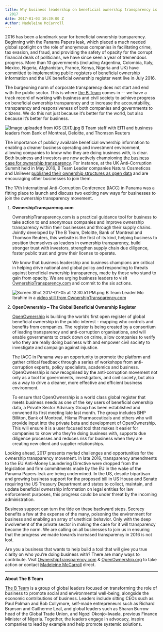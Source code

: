 ```yaml
---
title: Why business leadership on beneficial ownership transparency is critical in
  2017
date: 2017-01-03 10:39:00 Z
Author: Madeleine McCarroll
---
```


2016 has been a landmark year for beneficial ownership transparency. Beginning with the Panama Papers leak, which placed a much needed global spotlight on the role of anonymous companies in facilitating crime, tax evasion, and fraud, and providing the safety of opacity for the corrupt financial deals of politicians, we have since seen a year of tremendous progress. More than 10 governments (including Argentina, Colombia, Italy, Mexico, Nigeria, Afghanistan, France, Kenya, Nigeria and UK) have committed to implementing public registers of beneficial ownership information and the UK beneficial ownership register went live in July 2016.

The burgeoning norm of corporate transparency does not start and end with the public sector. This is where [the B Team](http://bteam.org) comes in -- we have a track record of working with business and civil society to achieve progress on beneficial ownership transparency and to increase the accountability, transparency and responsiveness of both companies and governments to citizens. We do this not just because it’s better for the world, but also because it’s better for business.

![Image uploaded from iOS (3)(1).jpg](/uploads/Image%20uploaded%20from%20iOS%20(3)(1).jpg)
B Team staff with EITI and business leaders from Bank of Montreal, Deloitte, and Thomson Reuters

The importance of publicly available beneficial ownership information to enabling a cleaner business operating and investment environment, allowing companies to know who they are doing business with, is clear. Both business and investors are now actively championing [the business case for ownership transparency](http://bteam.org/plan-b/ending-anonymous-companies-report-published/). For instance, at the UK Anti-Corruption Summit held in May 2016, B Team Leader companies Natura Cosmeticos and Unilever [published their ownership structures as open data](http://bteam.org/announcements/driving-transparency-unilever-and-natura-open-up-on-company-ownership/) and are encouraging other businesses to join them.

The 17th International Anti-Corruption Conference (IACC) in Panama was a fitting place to launch and discuss two exciting new ways for businesses to join the ownership transparency movement.

1. **OwnershipTransparency.com**

   OwnershipTransparency.com is a practical guidance tool for business to take action to end anonymous companies and improve ownership transparency within their businesses and through their supply chains. Jointly developed by The B Team, Deloitte, Bank of Montreal and Thomson Reuters, this website is the first of its kind, helping business to position themselves as leaders in ownership transparency, build stronger trust with investors, strengthen supply chain due diligence, foster public trust and grow their license to operate.

   We know that business leadership and business champions are critical in helping drive national and global policy and responding to threats against beneficial ownership transparency, made by those who stand to gain from opacity. We are urging business leaders to visit [OwnershipTransparency.com](http://ownershiptransparency.com) and commit to the six actions.

   ![Screen Shot 2017-01-05 at 12.30.51 PM.png](/uploads/Screen%20Shot%202017-01-05%20at%2012.30.51%20PM.png)
    B Team Leader Mo Ibrahim in a [video still from OwnershipTransparency.com](http://bteam.org/announcements/b-team-leaders-voice-support-for-anti-corruption-meeting-in-panama/)

2. **OpenOwnership – The Global Beneficial Ownership Register**

   [OpenOwnership](http://openownership.org) is building the world’s first open register of global beneficial ownership in the public interest - mapping who controls and benefits from companies. The register is being created by a consortium of leading transparency and anti-corruption organisations, and will enable governments to crack down on crime, allow companies to verify who they are really doing business with and empower civil society to investigate and campaign against injustice.

   The IACC in Panama was an opportunity to promote the platform and gather critical feedback through a series of workshops from anti-corruption experts, policy specialists, academics and business. OpenOwnership is now recognised by the anti-corruption movement not only as a tool for governments, investigators, and civil society, but also as a way to drive a cleaner, more effective and efficient business environment.

   To ensure that OpenOwnership is a world class global register that meets business needs as one of the key users of beneficial ownership data, a Private Sector Advisory Group has been established and convened its first meeting late last month. The group includes BHP Billiton, Bank of Montreal, Hikma Pharmaceuticals and others who will provide input into the private beta and development of OpenOwnership. This will ensure it is a user focused tool that makes it easier for companies to know who they’re doing business with, supports due diligence processes and reduces risk for business when they are creating new client and supplier relationships.

Looking ahead, 2017 presents myriad challenges and opportunities for the ownership transparency movement. In late 2016, transparency amendments to the EU Anti-Money Laundering Directive were dropped from the legislation and firm commitments made by the EU in the wake of the Panama Papers leak are being undermined. In the US, despite bipartisan and growing business support for the proposed bill in US House and Senate requiring the US Treasury Department and states to collect, maintain, and update beneficial ownership information on legal entities for law enforcement purposes, this progress could be under threat by the incoming administration.

Business support can turn the tide on these backward steps. Secrecy benefits a few at the expense of the many, poisoning the environment for business and enabling an array of unethical behavior. Only with the deep involvement of the private sector in making the case for it will transparency become the norm. We are calling on all businesses to join us in ensuring that the progress we made towards increased transparency in 2016 is not lost.

Are you a business that wants to help build a tool that will give you true clarity on who you’re doing business with? There are many ways to contribute. Visit [OwnershipTransparency.com](http://ownershiptransparency.com) & [OpenOwnership.org](http://openownership.org) to take action or contact [Madeleine McCarroll](mailto:mm@bteam.org) direct.

---

**About The B Team**

[The B Team](http://bteam.org) is a group of global leaders focused on transforming the role of business to promote social and environmental well-being, alongside the economic contributions of business. Leaders include sitting CEOs such as Paul Polman and Bob Collymore, self-made entrepreneurs such as Richard Branson and Guilherme Leal, and global leaders such as Sharan Burrow head of the Global Trade Union, and Ngozi Okonjo-Iwaela, previous Finance Minister of Nigeria. Together, the leaders engage in advocacy, inspire companies to lead by example and help promote systemic solutions.
